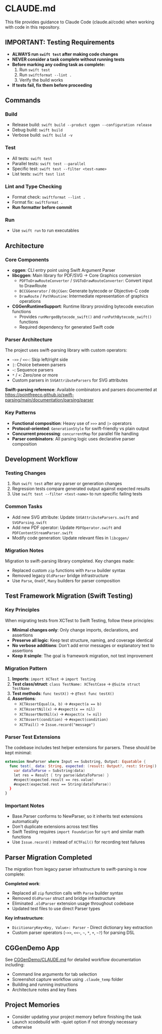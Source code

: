 # CLAUDE.md

This file provides guidance to Claude Code (claude.ai/code) when working with code in this repository.

## IMPORTANT: Testing Requirements
- **ALWAYS run `swift test` after making code changes**
- **NEVER consider a task complete without running tests**
- **Before marking any coding task as complete:**
  1. Run `swift test`
  2. Run `swiftformat --lint .` 
  3. Verify the build works
- **If tests fail, fix them before proceeding**

## Commands

### Build
- Release build: `swift build --product cggen --configuration release`
- Debug build: `swift build`
- Verbose build: `swift build -v`

### Test
- All tests: `swift test`
- Parallel tests: `swift test --parallel`
- Specific test: `swift test --filter <test-name>`
- List tests: `swift test list`

### Lint and Type Checking
- Format check: `swiftformat --lint .`
- Format fix: `swiftformat .`
- **Run formatter before commit**

### Run
- Use `swift run` to run executables

## Architecture

### Core Components
- **cggen**: CLI entry point using Swift Argument Parser
- **libcggen**: Main library for PDF/SVG → Core Graphics conversion
  - `PDFToDrawRouteConverter` / `SVGToDrawRouteConverter`: Convert input to DrawRoute
  - `BCCGGenerator` / `ObjCGen`: Generate bytecode or Objective-C code
  - `DrawRoute` / `PathRoutine`: Intermediate representation of graphics operations
- **CGGenRuntimeSupport**: Runtime library providing bytecode execution functions
  - Provides `runMergedBytecode_swift()` and `runPathBytecode_swift()` functions
  - Required dependency for generated Swift code

### Parser Architecture
The project uses swift-parsing library with custom operators:
- `~>>` / `<<~`: Skip left/right side
- `|`: Choice between parsers
- `~`: Sequence parsers
- `*` / `+`: Zero/one or more
- Custom parsers in `SVGAttributeParsers` for SVG attributes

**Swift-parsing reference**: Available combinators and parsers documented at https://pointfreeco.github.io/swift-parsing/main/documentation/parsing/parser

### Key Patterns
- **Functional composition**: Heavy use of `>>>` and `|>` operators
- **Protocol-oriented**: `GenerationStyle` for swift-friendly vs plain output
- **Concurrent processing**: `concurrentMap` for parallel file handling
- **Parser combinators**: All parsing logic uses declarative parser composition

## Development Workflow

### Testing Changes
1. Run `swift test` after any parser or generation changes
2. Regression tests compare generated output against expected results
3. Use `swift test --filter <test-name>` to run specific failing tests

### Common Tasks
- Add new SVG attribute: Update `SVGAttributeParsers.swift` and `SVGParsing.swift`
- Add new PDF operator: Update `PDFOperator.swift` and `PDFContentStreamParser.swift`
- Modify code generation: Update relevant files in `libcggen/`

### Migration Notes
Migration to swift-parsing library completed. Key changes made:
- Replaced custom `zip` functions with `Parse` builder syntax
- Removed legacy `OldParser` bridge infrastructure
- Use `Parse`, `OneOf`, `Many` builders for parser composition

## Test Framework Migration (Swift Testing)

### Key Principles
When migrating tests from XCTest to Swift Testing, follow these principles:
- **Minimal changes only**: Only change imports, declarations, and assertions
- **Preserve all logic**: Keep test structure, naming, and coverage identical
- **No verbose additions**: Don't add error messages or explanatory text to assertions
- **Keep it simple**: The goal is framework migration, not test improvement

### Migration Pattern
1. **Imports**: `import XCTest` → `import Testing`
2. **Test class/struct**: `class TestName: XCTestCase` → `@Suite struct TestName`
3. **Test methods**: `func testX()` → `@Test func testX()`
4. **Assertions**:
   - `XCTAssertEqual(a, b)` → `#expect(a == b)`
   - `XCTAssertNil(x)` → `#expect(x == nil)`
   - `XCTAssertNotNil(x)` → `#expect(x != nil)`
   - `XCTAssert(condition)` → `#expect(condition)`
   - `XCTFail()` → `Issue.record("message")`

### Parser Test Extensions
The codebase includes test helper extensions for parsers. These should be kept minimal:
```swift
extension NewParser where Input == Substring, Output: Equatable {
  func test(_ data: String, expected: (result: Output?, rest: String)) {
    var dataToParse = Substring(data)
    let res = Result { try parse(&dataToParse) }
    #expect(expected.result == res.value)
    #expect(expected.rest == String(dataToParse))
  }
}
```

### Important Notes
- Base.Parser conforms to NewParser, so it inherits test extensions automatically
- Don't duplicate extensions across test files
- Swift Testing requires `import Foundation` for `sqrt` and similar math functions
- Use `Issue.record()` instead of `XCTFail()` for recording test failures

## Parser Migration Completed

The migration from legacy parser infrastructure to swift-parsing is now complete:

**Completed work**:
- Replaced all `zip` function calls with `Parse` builder syntax
- Removed `OldParser` struct and bridge infrastructure
- Eliminated `.oldParser` extension usage throughout codebase
- Updated test files to use direct Parser types

**Key infrastructure**:
- `DicitionaryKey<Key, Value>: Parser` - Direct dictionary key extraction
- Custom parser operators (`~>>`, `<<~`, `~`, `*`, `+`, `~?`) for parsing DSL

## CGGenDemo App

See [CGGenDemo/CLAUDE.md](CGGenDemo/CLAUDE.md) for detailed workflow documentation including:
- Command line arguments for tab selection
- Screenshot capture workflow using `.claude_temp` folder
- Building and running instructions
- Architecture notes and key fixes

## Project Memories
- Consider updating your project memory before finishing the task
- Launch xcodebuild with -quiet option if not strongly necessary otherwise